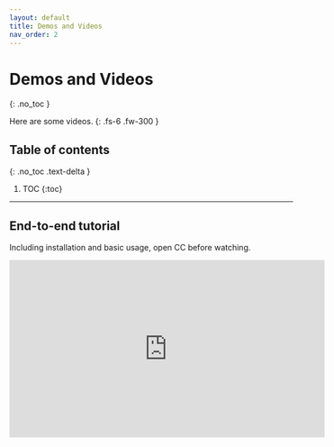```yaml
---
layout: default
title: Demos and Videos
nav_order: 2
---
```


# Demos and Videos
{: .no_toc }

Here are some videos.
{: .fs-6 .fw-300 }

## Table of contents
{: .no_toc .text-delta }

1. TOC
{:toc}
---


## End-to-end tutorial 
Including installation and basic usage, open CC before watching.
<iframe width="560" height="315" src="https://www.youtube.com/embed/qXMs32VSgPo" title="YouTube video player" frameborder="0" allow="accelerometer; autoplay; clipboard-write; encrypted-media; gyroscope; picture-in-picture" allowfullscreen></iframe>
